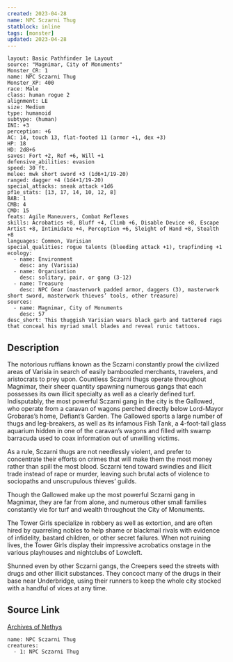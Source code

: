 ```yaml
---
created: 2023-04-28
name: NPC Sczarni Thug
statblock: inline
tags: [monster]
updated: 2023-04-28
---
```

```statblock
layout: Basic Pathfinder 1e Layout
source: "Magnimar, City of Monuments"
Monster_CR: 1
name: NPC Sczarni Thug
Monster_XP: 400
race: Male
class: human rogue 2
alignment: LE
size: Medium
type: humanoid
subtype: (human)
INI: +3
perception: +6
AC: 14, touch 13, flat-footed 11 (armor +1, dex +3)
HP: 18
HD: 2d8+6
saves: Fort +2, Ref +6, Will +1
defensive_abilities: evasion
speed: 30 ft.
melee: mwk short sword +3 (1d6+1/19-20)
ranged: dagger +4 (1d4+1/19-20)
special_attacks: sneak attack +1d6
pf1e_stats: [13, 17, 14, 10, 12, 8]
BAB: 1
CMB: 4
CMD: 15
feats: Agile Maneuvers, Combat Reflexes
skills: Acrobatics +8, Bluff +4, Climb +6, Disable Device +8, Escape Artist +8, Intimidate +4, Perception +6, Sleight of Hand +8, Stealth +8
languages: Common, Varisian
special_qualities: rogue talents (bleeding attack +1), trapfinding +1
ecology:
  - name: Environment
    desc: any (Varisia)
  - name: Organisation
    desc: solitary, pair, or gang (3-12)
  - name: Treasure
    desc: NPC Gear (masterwork padded armor, daggers (3), masterwork short sword, masterwork thieves’ tools, other treasure)
sources:
  - name: Magnimar, City of Monuments
    desc: 57
desc_short: This thuggish Varisian wears black garb and tattered rags that conceal his myriad small blades and reveal runic tattoos.
```
## Description
The notorious ruffians known as the Sczarni constantly prowl the civilized areas of Varisia in search of easily bamboozled merchants, travelers, and aristocrats to prey upon. Countless Sczarni thugs operate throughout Magnimar, their sheer quantity spawning numerous gangs that each possesses its own illicit specialty as well as a clearly defined turf. Indisputably, the most powerful Sczarni gang in the city is the Gallowed, who operate from a caravan of wagons perched directly below Lord-Mayor Grobaras’s home, Defiant’s Garden. The Gallowed sports a large number of thugs and leg-breakers, as well as its infamous Fish Tank, a 4-foot-tall glass aquarium hidden in one of the caravan’s wagons and filled with swamp barracuda used to coax information out of unwilling victims.

As a rule, Sczarni thugs are not needlessly violent, and prefer to concentrate their efforts on crimes that will make them the most money rather than spill the most blood. Sczarni tend toward swindles and illicit trade instead of rape or murder, leaving such brutal acts of violence to sociopaths and unscrupulous thieves’ guilds.

Though the Gallowed make up the most powerful Sczarni gang in Magnimar, they are far from alone, and numerous other small families constantly vie for turf and wealth throughout the City of Monuments.

The Tower Girls specialize in robbery as well as extortion, and are often hired by quarreling nobles to help shame or blackmail rivals with evidence of infidelity, bastard children, or other secret failures. When not ruining lives, the Tower Girls display their impressive acrobatics onstage in the various playhouses and nightclubs of Lowcleft.

Shunned even by other Sczarni gangs, the Creepers seed the streets with drugs and other illicit substances. They concoct many of the drugs in their base near Underbridge, using their runners to keep the whole city stocked with a handful of vices at any time.
## Source Link
[Archives of Nethys](https://aonprd.com/NPCDisplay.aspx?ItemName=Sczarni%20Thug)
```encounter-table
name: NPC Sczarni Thug
creatures:
  - 1: NPC Sczarni Thug
```
